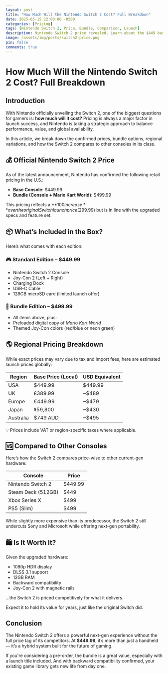 ```yaml
---
layout: post
title: "How Much Will the Nintendo Switch 2 Cost? Full Breakdown"
date: 2025-05-15 22:00:00 -0500
categories: [Pricing]
tags: [Nintendo Switch 2, Price, Bundle, Comparison, Launch]
description: Nintendo Switch 2 price revealed. Learn about the $449 base console, bundles, what's included, global pricing, and how it compares to PS5 and Xbox.
image: /assets/img/posts/switch2-price.png
pin: false
comments: true
---
```


# How Much Will the Nintendo Switch 2 Cost? Full Breakdown

## Introduction

With Nintendo officially unveiling the Switch 2, one of the biggest questions for gamers is: **how much will it cost?** Pricing is always a major factor in launch success, and Nintendo is taking a strategic approach to balance performance, value, and global availability.

In this article, we break down the confirmed prices, bundle options, regional variations, and how the Switch 2 compares to other consoles in its class.

## 💰 Official Nintendo Switch 2 Price

As of the latest announcement, Nintendo has confirmed the following retail pricing in the U.S.:

- **Base Console**: $449.99  
- **Bundle (Console + Mario Kart World)**: $499.99

This pricing reflects a **$100 increase** over the original Switch launch price ($299.99) but is in line with the upgraded specs and feature set.

## 📦 What’s Included in the Box?

Here’s what comes with each edition:

### 🎮 Standard Edition – $449.99
- Nintendo Switch 2 Console
- Joy-Con 2 (Left + Right)
- Charging Dock
- USB-C Cable
- 128GB microSD card (limited launch offer)

### 🏁 Bundle Edition – $499.99
- All items above, plus:
- Preloaded digital copy of *Mario Kart World*
- Themed Joy-Con colors (red/blue or neon green)

## 🌎 Regional Pricing Breakdown

While exact prices may vary due to tax and import fees, here are estimated launch prices globally:

| Region      | Base Price (Local)       | USD Equivalent |
|-------------|--------------------------|----------------|
| USA         | $449.99                  | $449.99        |
| UK          | £389.99                  | ~$489          |
| Europe      | €449.99                  | ~$479          |
| Japan       | ¥59,800                  | ~$430          |
| Australia   | $749 AUD                 | ~$495          |

💡 Prices include VAT or region-specific taxes where applicable.

## 🆚 Compared to Other Consoles

Here’s how the Switch 2 compares price-wise to other current-gen hardware:

| Console             | Price        |
|---------------------|--------------|
| Nintendo Switch 2   | $449.99      |
| Steam Deck (512GB)  | $449         |
| Xbox Series X       | $499         |
| PS5 (Slim)          | $499         |

While slightly more expensive than its predecessor, the Switch 2 still undercuts Sony and Microsoft while offering next-gen portability.

## 🛍️ Is It Worth It?

Given the upgraded hardware:
- 1080p HDR display
- DLSS 3.1 support
- 12GB RAM
- Backward compatibility
- Joy-Con 2 with magnetic rails

…the Switch 2 is priced competitively for what it delivers.

Expect it to hold its value for years, just like the original Switch did.

## Conclusion

The Nintendo Switch 2 offers a powerful next-gen experience without the full price tag of its competitors. At **$449.99**, it’s more than just a handheld — it’s a hybrid system built for the future of gaming.

If you're considering a pre-order, the bundle is a great value, especially with a launch title included. And with backward compatibility confirmed, your existing game library gets new life from day one.